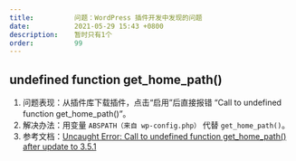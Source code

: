 ```yaml
---
title:          问题：WordPress 插件开发中发现的问题
date:           2021-05-29 15:43 +0800
description:    暂时只有1个
order:          99
---
```


## undefined function get_home_path()
1. 问题表现：从插件库下载插件，点击“启用”后直接报错 “Call to undefined function get_home_path()”。
2. 解决办法：用变量 `ABSPATH（来自 wp-config.php）` 代替 `get_home_path()`。
3. 参考文档：[Uncaught Error: Call to undefined function get_home_path() after update to 3.5.1](https://wordpress.org/support/topic/uncaught-error-call-to-undefined-function-get_home_path-after-update-to-3-5-1/)